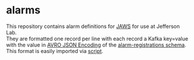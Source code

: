# alarms
This repository contains alarm definitions for [JAWS](https://github.com/JeffersonLab/jaws) for use at Jefferson Lab.  
They are formatted one record per line with each record a Kafka key=value with the value in [AVRO JSON Encoding](https://avro.apache.org/docs/current/spec.html#json_encoding) of the [alarm-registrations schema](https://github.com/JeffersonLab/jaws-libp/blob/main/src/jlab_jaws/avro/schemas/AlarmRegistration.avsc).  This format is easily imported via [script](https://github.com/JeffersonLab/jaws/wiki/Scripts-Reference#set-registration).
